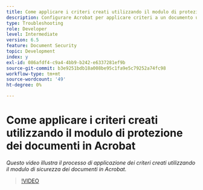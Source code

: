 ```yaml
---
title: Come applicare i criteri creati utilizzando il modulo di protezione dei documenti in Acrobat
description: Configurare Acrobat per applicare criteri a un documento utilizzando la protezione dei documenti
type: Troubleshooting
role: Developer
level: Intermediate
version: 6.5
feature: Document Security
topic: Development
index: y
exl-id: 086afdf4-c9a4-4bb9-b242-e6337281ef9b
source-git-commit: b3e9251bdb18a008be95c1fa9e5c79252a74fc98
workflow-type: tm+mt
source-wordcount: '49'
ht-degree: 0%

---
```


# Come applicare i criteri creati utilizzando il modulo di protezione dei documenti in Acrobat

*Questo video illustra il processo di applicazione dei criteri creati utilizzando il modulo di sicurezza dei documenti in Acrobat.*

>[!VIDEO](https://video.tv.adobe.com/v/335486?quality=12&learn=on)
